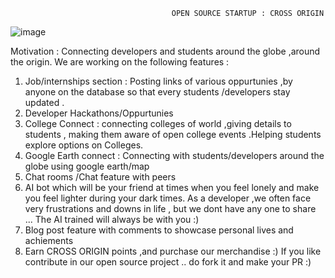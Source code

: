                                         OPEN SOURCE STARTUP : CROSS ORIGIN


![image](https://github.com/Sattwikmaiti/CROSS-ORIGIN/assets/90182231/4dfef3aa-2705-48a0-a415-aa8c6297e822)

Motivation : Connecting developers and students around the globe ,around the origin.
We are working on the following features : 


1) Job/internships section : Posting links of various oppurtunies ,by anyone on the database so that every students /developers stay updated .
2) Developer Hackathons/Oppurtunies
3) College Connect : connecting colleges of world ,giving details to students , making them aware of open college events  .Helping students explore options on Colleges.
4) Google Earth connect : Connecting with students/developers around the globe using google earth/map
5) Chat rooms /Chat feature with peers
6) AI bot which will be your friend at times when you feel lonely and make you feel lighter during your dark times. As a developer ,we often face very frustrations and downs in life , but we dont have any one to share ... The AI trained will always be with you :)
7) Blog post feature with comments to showcase personal lives and achiements
8) Earn CROSS ORIGIN points ,and purchase our merchandise :)
If you like contribute in our open source project .. do fork it and make your PR :)

